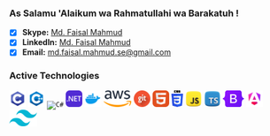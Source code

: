 ### As Salamu 'Alaikum wa Rahmatullahi wa Barakatuh !

- [x] **Skype:** [Md. Faisal Mahmud](https://join.skype.com/invite/sqJ0E1MaecII)
- [x] **LinkedIn:** [Md. Faisal Mahmud](https://www.linkedin.com/in/md-faisal-mahmud)
- [x] **Email:** [md.faisal.mahmud.se@gmail.com](mailto:md.faisal.mahmud.se@gmail.com)  

### **Active Technologies**

<code><img height="30" src="./logos/c.png" alt="C" title="C"></code>
<code><img height="30" src="./logos/c++.png" alt="C++" title="C++"></code>
<code><img height="30" src="https://ms-dotnettools.gallerycdn.vsassets.io/extensions/ms-dotnettools/csdevkit/1.2.5/1702583268260/Microsoft.VisualStudio.Services.Icons.Default" alt="C#" title="C#" /></code>
<code><img height="30" src="https://raw.githubusercontent.com/tandpfun/skill-icons/af89bcc5e478013caaa514c31a3789f25e818193/icons/DotNet.svg" alt=".NET" title=".NET" /></code>
<code><img height="30" src="./logos/docker.png" alt="Docker" title="Docker"></code>
<code><img height="30" src="./logos/aws.png" alt="AWS" title="AWS"></code>
<code><img height="30" src="./logos/Git.png" alt="Git" title="Git"></code>
<code><img height="30" src="https://raw.githubusercontent.com/tandpfun/skill-icons/af89bcc5e478013caaa514c31a3789f25e818193/icons/HTML.svg" alt="HTML5" title="HTML5"></code>
<code><img height="30" src="./logos/css.png" alt="CSS" title="CSS"></code>
<code><img height="30" src="./logos/js.png" alt="JS" title="JavaScript"></code>
<code><img height="30" src="./logos/ts.png" alt="TS" title="TypeScript"></code>
<code><img height="30" src="./logos/bootstrap.png" alt="CSS" title="Bootstrap"></code>
<code><img height="30" src="./logos/Angular_gradient.png" alt="Git" title="Angular"></code>
<code><img height="30" src="./logos/tailwind-css-icon.png" alt="Git" title="Tailwind"></code>


